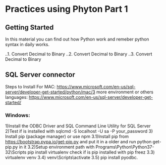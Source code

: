 
# Practices using Phyton Part 1


## Getting Started

In this material you can find out how Python work and remeber python syntax in daily works.

..1. Convert Decimal to Binary 
..2. Convert Decimal to Binary
..3. Convert Decimal to Binary

## SQL Server connector

Steps to Install
For MAC: https://www.microsoft.com/en-us/sql-server/developer-get-started/python/mac/3
more environment or others languages: https://www.microsoft.com/en-us/sql-server/developer-get-started/

### Windows:
 1)Install the ODBC Driver and SQL Command Line Utility for SQL Server
 2)Test if is installed with
       sqlcmd -S localhost -U sa -P your_password
 3) Install pip (package manager) or use npm
     3.1)Install pip from https://bootstrap.pypa.io/get-pip.py and put it in a older and run python get-pip.py in it
     3.2)Setup environment path with Programs\Python\Python37-32\Scripts
        pip install virtualenv
        check if is pip installed with 
        pip freez
     3.3) virtualenv venv
     3.4) venv\Scripts\activate
     3.5) pip install pyodbc.
